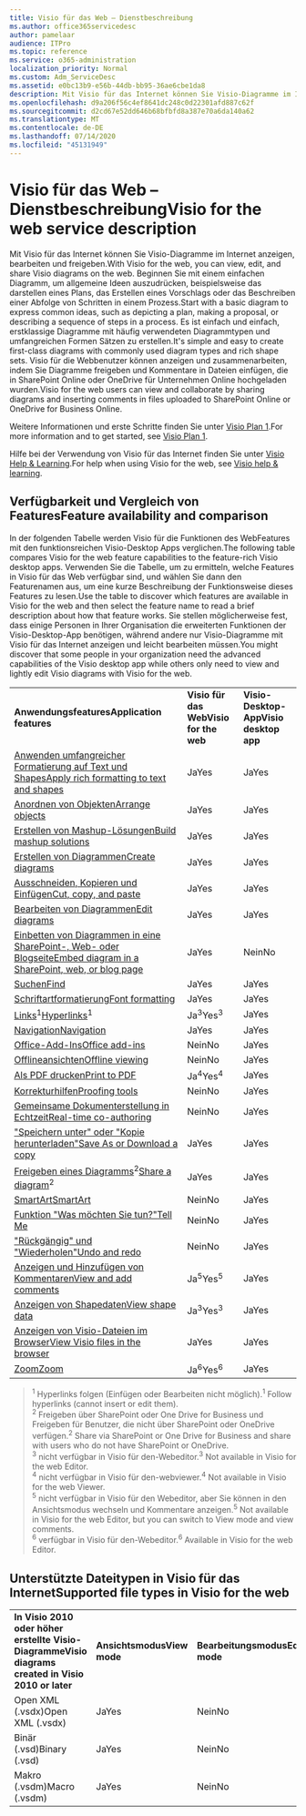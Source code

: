 ```yaml
---
title: Visio für das Web – Dienstbeschreibung
ms.author: office365servicedesc
author: pamelaar
audience: ITPro
ms.topic: reference
ms.service: o365-administration
localization_priority: Normal
ms.custom: Adm_ServiceDesc
ms.assetid: e0bc13b9-e56b-44db-bb95-36ae6cbe1da8
description: Mit Visio für das Internet können Sie Visio-Diagramme im Internet anzeigen, bearbeiten und freigeben.
ms.openlocfilehash: d9a206f56c4ef8641dc248c0d22301afd887c62f
ms.sourcegitcommit: d2cd67e52dd646b68bfbfd8a387e70a6da140a62
ms.translationtype: MT
ms.contentlocale: de-DE
ms.lasthandoff: 07/14/2020
ms.locfileid: "45131949"
---
```

# <a name="visio-for-the-web-service-description"></a><span data-ttu-id="5d2c1-103">Visio für das Web – Dienstbeschreibung</span><span class="sxs-lookup"><span data-stu-id="5d2c1-103">Visio for the web service description</span></span>

<span data-ttu-id="5d2c1-104">Mit Visio für das Internet können Sie Visio-Diagramme im Internet anzeigen, bearbeiten und freigeben.</span><span class="sxs-lookup"><span data-stu-id="5d2c1-104">With Visio for the web, you can view, edit, and share Visio diagrams on the web.</span></span> <span data-ttu-id="5d2c1-105">Beginnen Sie mit einem einfachen Diagramm, um allgemeine Ideen auszudrücken, beispielsweise das darstellen eines Plans, das Erstellen eines Vorschlags oder das Beschreiben einer Abfolge von Schritten in einem Prozess.</span><span class="sxs-lookup"><span data-stu-id="5d2c1-105">Start with a basic diagram to express common ideas, such as depicting a plan, making a proposal, or describing a sequence of steps in a process.</span></span> <span data-ttu-id="5d2c1-106">Es ist einfach und einfach, erstklassige Diagramme mit häufig verwendeten Diagrammtypen und umfangreichen Formen Sätzen zu erstellen.</span><span class="sxs-lookup"><span data-stu-id="5d2c1-106">It's simple and easy to create first-class diagrams with commonly used diagram types and rich shape sets.</span></span> <span data-ttu-id="5d2c1-107">Visio für die Webbenutzer können anzeigen und zusammenarbeiten, indem Sie Diagramme freigeben und Kommentare in Dateien einfügen, die in SharePoint Online oder OneDrive für Unternehmen Online hochgeladen wurden.</span><span class="sxs-lookup"><span data-stu-id="5d2c1-107">Visio for the web users can view and collaborate by sharing diagrams and inserting comments in files uploaded to SharePoint Online or OneDrive for Business Online.</span></span>
  
<span data-ttu-id="5d2c1-108">Weitere Informationen und erste Schritte finden Sie unter [Visio Plan 1](https://products.office.com/en-US/visio/visio-online).</span><span class="sxs-lookup"><span data-stu-id="5d2c1-108">For more information and to get started, see [Visio Plan 1](https://products.office.com/en-US/visio/visio-online).</span></span>
  
<span data-ttu-id="5d2c1-109">Hilfe bei der Verwendung von Visio für das Internet finden Sie unter [Visio Help & Learning](https://support.office.com/visio).</span><span class="sxs-lookup"><span data-stu-id="5d2c1-109">For help when using Visio for the web, see [Visio help & learning](https://support.office.com/visio).</span></span>
  
## <a name="feature-availability-and-comparison"></a><span data-ttu-id="5d2c1-110">Verfügbarkeit und Vergleich von Features</span><span class="sxs-lookup"><span data-stu-id="5d2c1-110">Feature availability and comparison</span></span>

<span data-ttu-id="5d2c1-111">In der folgenden Tabelle werden Visio für die Funktionen des WebFeatures mit den funktionsreichen Visio-Desktop Apps verglichen.</span><span class="sxs-lookup"><span data-stu-id="5d2c1-111">The following table compares Visio for the web feature capabilities to the feature-rich Visio desktop apps.</span></span> <span data-ttu-id="5d2c1-112">Verwenden Sie die Tabelle, um zu ermitteln, welche Features in Visio für das Web verfügbar sind, und wählen Sie dann den Featurenamen aus, um eine kurze Beschreibung der Funktionsweise dieses Features zu lesen.</span><span class="sxs-lookup"><span data-stu-id="5d2c1-112">Use the table to discover which features are available in Visio for the web and then select the feature name to read a brief description about how that feature works.</span></span> <span data-ttu-id="5d2c1-113">Sie stellen möglicherweise fest, dass einige Personen in Ihrer Organisation die erweiterten Funktionen der Visio-Desktop-App benötigen, während andere nur Visio-Diagramme mit Visio für das Internet anzeigen und leicht bearbeiten müssen.</span><span class="sxs-lookup"><span data-stu-id="5d2c1-113">You might discover that some people in your organization need the advanced capabilities of the Visio desktop app while others only need to view and lightly edit Visio diagrams with Visio for the web.</span></span> 
  
||||
|:-----|:-----|:-----|
|<span data-ttu-id="5d2c1-114">**Anwendungsfeatures**</span><span class="sxs-lookup"><span data-stu-id="5d2c1-114">**Application features**</span></span> <br/> |<span data-ttu-id="5d2c1-115">**Visio für das Web**</span><span class="sxs-lookup"><span data-stu-id="5d2c1-115">**Visio for the web**</span></span> <br/> |<span data-ttu-id="5d2c1-116">**Visio-Desktop-App**</span><span class="sxs-lookup"><span data-stu-id="5d2c1-116">**Visio desktop app**</span></span> <br/> |
|[<span data-ttu-id="5d2c1-117">Anwenden umfangreicher Formatierung auf Text und Shapes</span><span class="sxs-lookup"><span data-stu-id="5d2c1-117">Apply rich formatting to text and shapes</span></span>](visio-online.md#apply-rich-formatting-to-text-and-shapes) <br/> |<span data-ttu-id="5d2c1-118">Ja</span><span class="sxs-lookup"><span data-stu-id="5d2c1-118">Yes</span></span>  <br/> |<span data-ttu-id="5d2c1-119">Ja</span><span class="sxs-lookup"><span data-stu-id="5d2c1-119">Yes</span></span>  <br/> |
|[<span data-ttu-id="5d2c1-120">Anordnen von Objekten</span><span class="sxs-lookup"><span data-stu-id="5d2c1-120">Arrange objects</span></span>](visio-online.md#arrange-objects) <br/> |<span data-ttu-id="5d2c1-121">Ja</span><span class="sxs-lookup"><span data-stu-id="5d2c1-121">Yes</span></span>  <br/> |<span data-ttu-id="5d2c1-122">Ja</span><span class="sxs-lookup"><span data-stu-id="5d2c1-122">Yes</span></span>  <br/> |
|[<span data-ttu-id="5d2c1-123">Erstellen von Mashup-Lösungen</span><span class="sxs-lookup"><span data-stu-id="5d2c1-123">Build mashup solutions</span></span>](visio-online.md#build-mashup-solutions) <br/> |<span data-ttu-id="5d2c1-124">Ja</span><span class="sxs-lookup"><span data-stu-id="5d2c1-124">Yes</span></span>  <br/> |<span data-ttu-id="5d2c1-125">Ja</span><span class="sxs-lookup"><span data-stu-id="5d2c1-125">Yes</span></span>  <br/> |
|[<span data-ttu-id="5d2c1-126">Erstellen von Diagrammen</span><span class="sxs-lookup"><span data-stu-id="5d2c1-126">Create diagrams</span></span>](visio-online.md#create-diagrams) <br/> |<span data-ttu-id="5d2c1-127">Ja</span><span class="sxs-lookup"><span data-stu-id="5d2c1-127">Yes</span></span>  <br/> |<span data-ttu-id="5d2c1-128">Ja</span><span class="sxs-lookup"><span data-stu-id="5d2c1-128">Yes</span></span>  <br/> |
|[<span data-ttu-id="5d2c1-129">Ausschneiden, Kopieren und Einfügen</span><span class="sxs-lookup"><span data-stu-id="5d2c1-129">Cut, copy, and paste</span></span>](visio-online.md#cut-copy-and-paste) <br/> |<span data-ttu-id="5d2c1-130">Ja</span><span class="sxs-lookup"><span data-stu-id="5d2c1-130">Yes</span></span>  <br/> |<span data-ttu-id="5d2c1-131">Ja</span><span class="sxs-lookup"><span data-stu-id="5d2c1-131">Yes</span></span>  <br/> |
|[<span data-ttu-id="5d2c1-132">Bearbeiten von Diagrammen</span><span class="sxs-lookup"><span data-stu-id="5d2c1-132">Edit diagrams</span></span>](visio-online.md#edit-diagrams) <br/> |<span data-ttu-id="5d2c1-133">Ja</span><span class="sxs-lookup"><span data-stu-id="5d2c1-133">Yes</span></span>  <br/> |<span data-ttu-id="5d2c1-134">Ja</span><span class="sxs-lookup"><span data-stu-id="5d2c1-134">Yes</span></span>  <br/> |
|[<span data-ttu-id="5d2c1-135">Einbetten von Diagrammen in eine SharePoint-, Web- oder Blogseite</span><span class="sxs-lookup"><span data-stu-id="5d2c1-135">Embed diagram in a SharePoint, web, or blog page</span></span>](visio-online.md#embed-diagram-in-a-sharepoint-web-or-blog-page) <br/> |<span data-ttu-id="5d2c1-136">Ja</span><span class="sxs-lookup"><span data-stu-id="5d2c1-136">Yes</span></span>  <br/> |<span data-ttu-id="5d2c1-137">Nein</span><span class="sxs-lookup"><span data-stu-id="5d2c1-137">No</span></span>  <br/> |
|[<span data-ttu-id="5d2c1-138">Suchen</span><span class="sxs-lookup"><span data-stu-id="5d2c1-138">Find</span></span>](visio-online.md#find) <br/> |<span data-ttu-id="5d2c1-139">Ja</span><span class="sxs-lookup"><span data-stu-id="5d2c1-139">Yes</span></span>  <br/> |<span data-ttu-id="5d2c1-140">Ja</span><span class="sxs-lookup"><span data-stu-id="5d2c1-140">Yes</span></span>  <br/> |
|[<span data-ttu-id="5d2c1-141">Schriftartformatierung</span><span class="sxs-lookup"><span data-stu-id="5d2c1-141">Font formatting</span></span>](visio-online.md#font-formatting) <br/> |<span data-ttu-id="5d2c1-142">Ja</span><span class="sxs-lookup"><span data-stu-id="5d2c1-142">Yes</span></span>  <br/> |<span data-ttu-id="5d2c1-143">Ja</span><span class="sxs-lookup"><span data-stu-id="5d2c1-143">Yes</span></span>  <br/> |
|<span data-ttu-id="5d2c1-144">[Links](visio-online.md#hyperlinks)<sup>1</sup></span><span class="sxs-lookup"><span data-stu-id="5d2c1-144">[Hyperlinks](visio-online.md#hyperlinks)<sup>1</sup></span></span> <br/> |<span data-ttu-id="5d2c1-145">Ja<sup>3</sup></span><span class="sxs-lookup"><span data-stu-id="5d2c1-145">Yes<sup>3</sup></span></span> <br/> |<span data-ttu-id="5d2c1-146">Ja</span><span class="sxs-lookup"><span data-stu-id="5d2c1-146">Yes</span></span>  <br/> |
|[<span data-ttu-id="5d2c1-147">Navigation</span><span class="sxs-lookup"><span data-stu-id="5d2c1-147">Navigation</span></span>](visio-online.md#navigation) <br/> |<span data-ttu-id="5d2c1-148">Ja</span><span class="sxs-lookup"><span data-stu-id="5d2c1-148">Yes</span></span>  <br/> |<span data-ttu-id="5d2c1-149">Ja</span><span class="sxs-lookup"><span data-stu-id="5d2c1-149">Yes</span></span>  <br/> |
|[<span data-ttu-id="5d2c1-150">Office-Add-Ins</span><span class="sxs-lookup"><span data-stu-id="5d2c1-150">Office add-ins</span></span>](visio-online.md#office-add-ins) <br/> |<span data-ttu-id="5d2c1-151">Nein</span><span class="sxs-lookup"><span data-stu-id="5d2c1-151">No</span></span>  <br/> |<span data-ttu-id="5d2c1-152">Ja</span><span class="sxs-lookup"><span data-stu-id="5d2c1-152">Yes</span></span>  <br/> |
|[<span data-ttu-id="5d2c1-153">Offlineansichten</span><span class="sxs-lookup"><span data-stu-id="5d2c1-153">Offline viewing</span></span>](visio-online.md#offline-viewing) <br/> |<span data-ttu-id="5d2c1-154">Nein</span><span class="sxs-lookup"><span data-stu-id="5d2c1-154">No</span></span>  <br/> |<span data-ttu-id="5d2c1-155">Ja</span><span class="sxs-lookup"><span data-stu-id="5d2c1-155">Yes</span></span>  <br/> |
|[<span data-ttu-id="5d2c1-156">Als PDF drucken</span><span class="sxs-lookup"><span data-stu-id="5d2c1-156">Print to PDF</span></span>](visio-online.md#print-to-pdf) <br/> |<span data-ttu-id="5d2c1-157">Ja<sup>4</sup></span><span class="sxs-lookup"><span data-stu-id="5d2c1-157">Yes<sup>4</sup></span></span> <br/> |<span data-ttu-id="5d2c1-158">Ja</span><span class="sxs-lookup"><span data-stu-id="5d2c1-158">Yes</span></span>  <br/> |
|[<span data-ttu-id="5d2c1-159">Korrekturhilfen</span><span class="sxs-lookup"><span data-stu-id="5d2c1-159">Proofing tools</span></span>](visio-online.md#proofing-tools) <br/> |<span data-ttu-id="5d2c1-160">Nein</span><span class="sxs-lookup"><span data-stu-id="5d2c1-160">No</span></span>  <br/> |<span data-ttu-id="5d2c1-161">Ja</span><span class="sxs-lookup"><span data-stu-id="5d2c1-161">Yes</span></span>  <br/> |
|[<span data-ttu-id="5d2c1-162">Gemeinsame Dokumenterstellung in Echtzeit</span><span class="sxs-lookup"><span data-stu-id="5d2c1-162">Real-time co-authoring</span></span>](visio-online.md#real-time-co-authoring) <br/> |<span data-ttu-id="5d2c1-163">Nein</span><span class="sxs-lookup"><span data-stu-id="5d2c1-163">No</span></span>  <br/> |<span data-ttu-id="5d2c1-164">Ja</span><span class="sxs-lookup"><span data-stu-id="5d2c1-164">Yes</span></span>  <br/> |
|[<span data-ttu-id="5d2c1-165">"Speichern unter" oder "Kopie herunterladen"</span><span class="sxs-lookup"><span data-stu-id="5d2c1-165">Save As or Download a copy</span></span>](visio-online.md#save-as-or-download-a-copy) <br/> |<span data-ttu-id="5d2c1-166">Ja</span><span class="sxs-lookup"><span data-stu-id="5d2c1-166">Yes</span></span>  <br/> |<span data-ttu-id="5d2c1-167">Ja</span><span class="sxs-lookup"><span data-stu-id="5d2c1-167">Yes</span></span>  <br/> |
|<span data-ttu-id="5d2c1-168">[Freigeben eines Diagramms](visio-online.md#share-a-diagram)<sup>2</sup></span><span class="sxs-lookup"><span data-stu-id="5d2c1-168">[Share a diagram](visio-online.md#share-a-diagram)<sup>2</sup></span></span> <br/> |<span data-ttu-id="5d2c1-169">Ja</span><span class="sxs-lookup"><span data-stu-id="5d2c1-169">Yes</span></span>  <br/> |<span data-ttu-id="5d2c1-170">Ja</span><span class="sxs-lookup"><span data-stu-id="5d2c1-170">Yes</span></span>  <br/> |
|[<span data-ttu-id="5d2c1-171">SmartArt</span><span class="sxs-lookup"><span data-stu-id="5d2c1-171">SmartArt</span></span>](visio-online.md#smartart) <br/> |<span data-ttu-id="5d2c1-172">Nein</span><span class="sxs-lookup"><span data-stu-id="5d2c1-172">No</span></span>  <br/> |<span data-ttu-id="5d2c1-173">Ja</span><span class="sxs-lookup"><span data-stu-id="5d2c1-173">Yes</span></span>  <br/> |
|[<span data-ttu-id="5d2c1-174">Funktion "Was möchten Sie tun?"</span><span class="sxs-lookup"><span data-stu-id="5d2c1-174">Tell Me</span></span>](visio-online.md#tell-me) <br/> |<span data-ttu-id="5d2c1-175">Nein</span><span class="sxs-lookup"><span data-stu-id="5d2c1-175">No</span></span>  <br/> |<span data-ttu-id="5d2c1-176">Ja</span><span class="sxs-lookup"><span data-stu-id="5d2c1-176">Yes</span></span>  <br/> |
|[<span data-ttu-id="5d2c1-177">"Rückgängig" und "Wiederholen"</span><span class="sxs-lookup"><span data-stu-id="5d2c1-177">Undo and redo</span></span>](visio-online.md#undo-and-redo) <br/> |<span data-ttu-id="5d2c1-178">Nein</span><span class="sxs-lookup"><span data-stu-id="5d2c1-178">No</span></span>  <br/> |<span data-ttu-id="5d2c1-179">Ja</span><span class="sxs-lookup"><span data-stu-id="5d2c1-179">Yes</span></span>  <br/> |
|[<span data-ttu-id="5d2c1-180">Anzeigen und Hinzufügen von Kommentaren</span><span class="sxs-lookup"><span data-stu-id="5d2c1-180">View and add comments</span></span>](visio-online.md#view-and-add-comments) <br/> |<span data-ttu-id="5d2c1-181">Ja<sup>5</sup></span><span class="sxs-lookup"><span data-stu-id="5d2c1-181">Yes<sup>5</sup></span></span> <br/> |<span data-ttu-id="5d2c1-182">Ja</span><span class="sxs-lookup"><span data-stu-id="5d2c1-182">Yes</span></span>  <br/> |
|[<span data-ttu-id="5d2c1-183">Anzeigen von Shapedaten</span><span class="sxs-lookup"><span data-stu-id="5d2c1-183">View shape data</span></span>](visio-online.md#view-shape-data) <br/> |<span data-ttu-id="5d2c1-184">Ja<sup>3</sup></span><span class="sxs-lookup"><span data-stu-id="5d2c1-184">Yes<sup>3</sup></span></span> <br/> |<span data-ttu-id="5d2c1-185">Ja</span><span class="sxs-lookup"><span data-stu-id="5d2c1-185">Yes</span></span>  <br/> |
|[<span data-ttu-id="5d2c1-186">Anzeigen von Visio-Dateien im Browser</span><span class="sxs-lookup"><span data-stu-id="5d2c1-186">View Visio files in the browser</span></span>](visio-online.md#view-visio-files-in-the-browser) <br/> |<span data-ttu-id="5d2c1-187">Ja</span><span class="sxs-lookup"><span data-stu-id="5d2c1-187">Yes</span></span>  <br/> |<span data-ttu-id="5d2c1-188">Ja</span><span class="sxs-lookup"><span data-stu-id="5d2c1-188">Yes</span></span>  <br/> |
|[<span data-ttu-id="5d2c1-189">Zoom</span><span class="sxs-lookup"><span data-stu-id="5d2c1-189">Zoom</span></span>](visio-online.md#zoom) <br/> |<span data-ttu-id="5d2c1-190">Ja<sup>6</sup></span><span class="sxs-lookup"><span data-stu-id="5d2c1-190">Yes<sup>6</sup></span></span> <br/> |<span data-ttu-id="5d2c1-191">Ja</span><span class="sxs-lookup"><span data-stu-id="5d2c1-191">Yes</span></span>  <br/> |
   
> <span data-ttu-id="5d2c1-192"><sup>1</sup> Hyperlinks folgen (Einfügen oder Bearbeiten nicht möglich).</span><span class="sxs-lookup"><span data-stu-id="5d2c1-192"><sup>1</sup> Follow hyperlinks (cannot insert or edit them).</span></span> 
<br/><span data-ttu-id="5d2c1-193"><sup>2</sup> Freigeben über SharePoint oder One Drive for Business und Freigeben für Benutzer, die nicht über SharePoint oder OneDrive verfügen.</span><span class="sxs-lookup"><span data-stu-id="5d2c1-193"><sup>2</sup> Share via SharePoint or One Drive for Business and share with users who do not have SharePoint or OneDrive.</span></span> 
<br/> <span data-ttu-id="5d2c1-194"><sup>3</sup> nicht verfügbar in Visio für den-Webeditor.</span><span class="sxs-lookup"><span data-stu-id="5d2c1-194"><sup>3</sup> Not available in Visio for the web Editor.</span></span>
<br/><span data-ttu-id="5d2c1-195"><sup>4</sup> nicht verfügbar in Visio für den-webviewer.</span><span class="sxs-lookup"><span data-stu-id="5d2c1-195"><sup>4</sup> Not available in Visio for the web Viewer.</span></span> 
<br/><span data-ttu-id="5d2c1-196"><sup>5</sup> nicht verfügbar in Visio für den Webeditor, aber Sie können in den Ansichtsmodus wechseln und Kommentare anzeigen.</span><span class="sxs-lookup"><span data-stu-id="5d2c1-196"><sup>5</sup> Not available in Visio for the web Editor, but you can switch to View mode and view comments.</span></span> 
<br/><span data-ttu-id="5d2c1-197"><sup>6</sup> verfügbar in Visio für den-Webeditor.</span><span class="sxs-lookup"><span data-stu-id="5d2c1-197"><sup>6</sup> Available in Visio for the web Editor.</span></span> 
  
## <a name="supported-file-types-in-visio-for-the-web"></a><span data-ttu-id="5d2c1-198">Unterstützte Dateitypen in Visio für das Internet</span><span class="sxs-lookup"><span data-stu-id="5d2c1-198">Supported file types in Visio for the web</span></span>

||||
|:-----|:-----|:-----|
|<span data-ttu-id="5d2c1-199">**In Visio 2010 oder höher erstellte Visio-Diagramme**</span><span class="sxs-lookup"><span data-stu-id="5d2c1-199">**Visio diagrams created in Visio 2010 or later**</span></span> <br/> |<span data-ttu-id="5d2c1-200">**Ansichtsmodus**</span><span class="sxs-lookup"><span data-stu-id="5d2c1-200">**View mode**</span></span> <br/> |<span data-ttu-id="5d2c1-201">**Bearbeitungsmodus**</span><span class="sxs-lookup"><span data-stu-id="5d2c1-201">**Edit mode**</span></span> <br/> |
|<span data-ttu-id="5d2c1-202">Open XML (.vsdx)</span><span class="sxs-lookup"><span data-stu-id="5d2c1-202">Open XML (.vsdx)</span></span>  <br/> |<span data-ttu-id="5d2c1-203">Ja</span><span class="sxs-lookup"><span data-stu-id="5d2c1-203">Yes</span></span>  <br/> |<span data-ttu-id="5d2c1-204">Nein</span><span class="sxs-lookup"><span data-stu-id="5d2c1-204">No</span></span>  <br/> |
|<span data-ttu-id="5d2c1-205">Binär (.vsd)</span><span class="sxs-lookup"><span data-stu-id="5d2c1-205">Binary (.vsd)</span></span>  <br/> |<span data-ttu-id="5d2c1-206">Ja</span><span class="sxs-lookup"><span data-stu-id="5d2c1-206">Yes</span></span>  <br/> |<span data-ttu-id="5d2c1-207">Nein</span><span class="sxs-lookup"><span data-stu-id="5d2c1-207">No</span></span>  <br/> |
|<span data-ttu-id="5d2c1-208">Makro (.vsdm)</span><span class="sxs-lookup"><span data-stu-id="5d2c1-208">Macro (.vsdm)</span></span>  <br/> |<span data-ttu-id="5d2c1-209">Ja</span><span class="sxs-lookup"><span data-stu-id="5d2c1-209">Yes</span></span>  <br/> |<span data-ttu-id="5d2c1-210">Nein</span><span class="sxs-lookup"><span data-stu-id="5d2c1-210">No</span></span>  <br/> |
   

